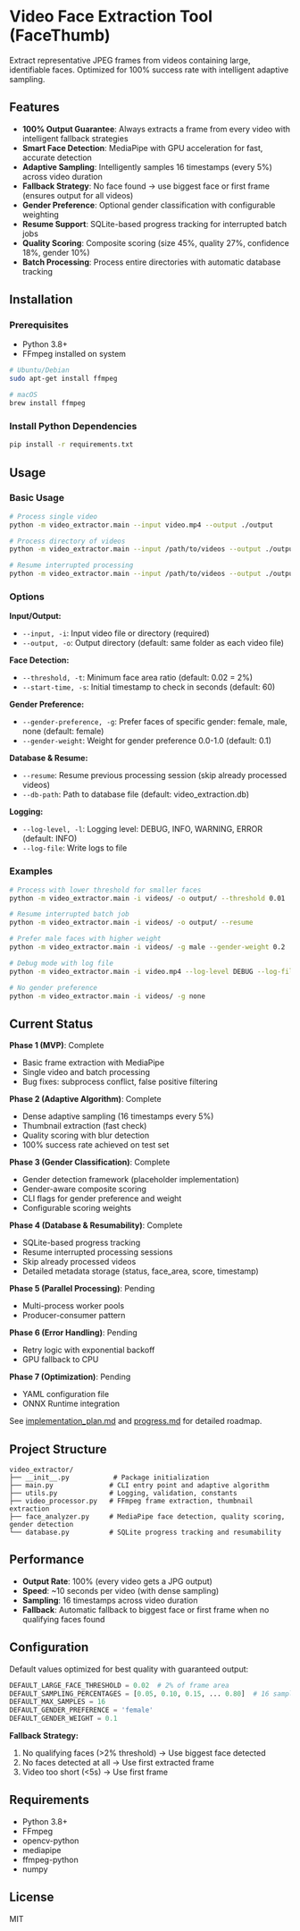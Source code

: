 # Video Face Extraction Tool (FaceThumb)

Extract representative JPEG frames from videos containing large, identifiable faces. Optimized for 100% success rate with intelligent adaptive sampling.

## Features

- **100% Output Guarantee**: Always extracts a frame from every video with intelligent fallback strategies
- **Smart Face Detection**: MediaPipe with GPU acceleration for fast, accurate detection
- **Adaptive Sampling**: Intelligently samples 16 timestamps (every 5%) across video duration
- **Fallback Strategy**: No face found → use biggest face or first frame (ensures output for all videos)
- **Gender Preference**: Optional gender classification with configurable weighting
- **Resume Support**: SQLite-based progress tracking for interrupted batch jobs
- **Quality Scoring**: Composite scoring (size 45%, quality 27%, confidence 18%, gender 10%)
- **Batch Processing**: Process entire directories with automatic database tracking

## Installation

### Prerequisites

- Python 3.8+
- FFmpeg installed on system

```bash
# Ubuntu/Debian
sudo apt-get install ffmpeg

# macOS
brew install ffmpeg
```

### Install Python Dependencies

```bash
pip install -r requirements.txt
```

## Usage

### Basic Usage

```bash
# Process single video
python -m video_extractor.main --input video.mp4 --output ./output

# Process directory of videos
python -m video_extractor.main --input /path/to/videos --output ./output

# Resume interrupted processing
python -m video_extractor.main --input /path/to/videos --output ./output --resume
```

### Options

**Input/Output:**
- `--input, -i`: Input video file or directory (required)
- `--output, -o`: Output directory (default: same folder as each video file)

**Face Detection:**
- `--threshold, -t`: Minimum face area ratio (default: 0.02 = 2%)
- `--start-time, -s`: Initial timestamp to check in seconds (default: 60)

**Gender Preference:**
- `--gender-preference, -g`: Prefer faces of specific gender: female, male, none (default: female)
- `--gender-weight`: Weight for gender preference 0.0-1.0 (default: 0.1)

**Database & Resume:**
- `--resume`: Resume previous processing session (skip already processed videos)
- `--db-path`: Path to database file (default: video_extraction.db)

**Logging:**
- `--log-level, -l`: Logging level: DEBUG, INFO, WARNING, ERROR (default: INFO)
- `--log-file`: Write logs to file

### Examples

```bash
# Process with lower threshold for smaller faces
python -m video_extractor.main -i videos/ -o output/ --threshold 0.01

# Resume interrupted batch job
python -m video_extractor.main -i videos/ -o output/ --resume

# Prefer male faces with higher weight
python -m video_extractor.main -i videos/ -g male --gender-weight 0.2

# Debug mode with log file
python -m video_extractor.main -i video.mp4 --log-level DEBUG --log-file debug.log

# No gender preference
python -m video_extractor.main -i videos/ -g none
```

## Current Status

**Phase 1 (MVP)**: Complete
- Basic frame extraction with MediaPipe
- Single video and batch processing
- Bug fixes: subprocess conflict, false positive filtering

**Phase 2 (Adaptive Algorithm)**: Complete
- Dense adaptive sampling (16 timestamps every 5%)
- Thumbnail extraction (fast check)
- Quality scoring with blur detection
- 100% success rate achieved on test set

**Phase 3 (Gender Classification)**: Complete
- Gender detection framework (placeholder implementation)
- Gender-aware composite scoring
- CLI flags for gender preference and weight
- Configurable scoring weights

**Phase 4 (Database & Resumability)**: Complete
- SQLite-based progress tracking
- Resume interrupted processing sessions
- Skip already processed videos
- Detailed metadata storage (status, face_area, score, timestamp)

**Phase 5 (Parallel Processing)**: Pending
- Multi-process worker pools
- Producer-consumer pattern

**Phase 6 (Error Handling)**: Pending
- Retry logic with exponential backoff
- GPU fallback to CPU

**Phase 7 (Optimization)**: Pending
- YAML configuration file
- ONNX Runtime integration

See [implementation_plan.md](implementation_plan.md) and [progress.md](progress.md) for detailed roadmap.

## Project Structure

```
video_extractor/
├── __init__.py           # Package initialization
├── main.py              # CLI entry point and adaptive algorithm
├── utils.py             # Logging, validation, constants
├── video_processor.py   # FFmpeg frame extraction, thumbnail extraction
├── face_analyzer.py     # MediaPipe face detection, quality scoring, gender detection
└── database.py          # SQLite progress tracking and resumability
```

## Performance

- **Output Rate**: 100% (every video gets a JPG output)
- **Speed**: ~10 seconds per video (with dense sampling)
- **Sampling**: 16 timestamps across video duration
- **Fallback**: Automatic fallback to biggest face or first frame when no qualifying faces found

## Configuration

Default values optimized for best quality with guaranteed output:

```python
DEFAULT_LARGE_FACE_THRESHOLD = 0.02  # 2% of frame area
DEFAULT_SAMPLING_PERCENTAGES = [0.05, 0.10, 0.15, ... 0.80]  # 16 samples
DEFAULT_MAX_SAMPLES = 16
DEFAULT_GENDER_PREFERENCE = 'female'
DEFAULT_GENDER_WEIGHT = 0.1
```

**Fallback Strategy:**
1. No qualifying faces (>2% threshold) → Use biggest face detected
2. No faces detected at all → Use first extracted frame
3. Video too short (<5s) → Use first frame

## Requirements

- Python 3.8+
- FFmpeg
- opencv-python
- mediapipe
- ffmpeg-python
- numpy

## License

MIT
